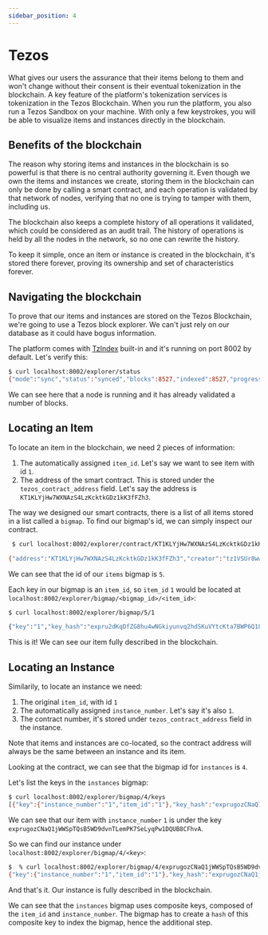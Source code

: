 ```yaml
---
sidebar_position: 4
---
```


# Tezos

What gives our users the assurance that their items belong to them and won't change without their consent is their eventual tokenization in the blockchain.
A key feature of the platform's tokenization services is tokenization in the Tezos Blockchain. When you run the platform, you also run a Tezos Sandbox on your machine.
With only a few keystrokes, you will be able to visualize items and instances directly in the blockchain.

## Benefits of the blockchain

The reason why storing items and instances in the blockchain is so powerful is that there is no central authority governing it. Even though we own the items and instances we create, storing them in the blockchain can only be done by calling a smart contract, and each operation is validated by that network of nodes, verifying that no one is trying to tamper with them, including us.

The blockchain also keeps a complete history of all operations it validated, which could be considered as an audit trail. The history of operations is held by all the nodes in the network, so no one can rewrite the history.

To keep it simple, once an item or instance is created in the blockchain, it's stored there forever, proving its ownership and set of characteristics forever.

## Navigating the blockchain

To prove that our items and instances are stored on the Tezos Blockchain, we're going to use a Tezos block explorer. We can't just rely on our database as it could have bogus information.

The platform comes with [TzIndex](https://github.com/blockwatch-cc/tzindex) built-in and it's running on port 8002 by default. Let's verify this:

```sh
$ curl localhost:8002/explorer/status
{"mode":"sync","status":"synced","blocks":8527,"indexed":8527,"progress":1}
```

We can see here that a node is running and it has already validated a number of blocks.

## Locating an Item

To locate an item in the blockchain, we need 2 pieces of information:

1. The automatically assigned `item_id`. Let's say we want to see item with id `1`.
1. The address of the smart contract. This is stored under the `tezos_contract_address` field. Let's say the address is `KT1KLYjHw7WXNAzS4LzKcktkGDz1kK3fFZh3`.

The way we designed our smart contracts, there is a list of all items stored in a list called a `bigmap`. To find our bigmap's id, we can simply inspect our contract.

```sh
 $ curl localhost:8002/explorer/contract/KT1KLYjHw7WXNAzS4LzKcktkGDz1kK3fFZh3

{"address":"KT1KLYjHw7WXNAzS4LzKcktkGDz1kK3fFZh3","creator":"tz1VSUr8wwNhLAzempoch5d6hLRiTh8Cjcjb","delegate":"","storage_size":2195,"storage_paid":2195,"first_seen":3,"last_seen":6819,"first_seen_time":"2021-10-17T14:35:25Z","last_seen_time":"2021-10-17T18:25:45Z","n_ops":2,"n_ops_failed":0,"bigmaps":{"instances":4,"items":5},"iface_hash":"4364d205","code_hash":"26383467","call_stats":{"add_item":1,"assign_item":1,"freeze_item":0,"transfer_instance":0,"update_instance":0,"update_item":0},"features":[],"interfaces":[]}
```

We can see that the id of our `items` bigmap is `5`.

Each key in our bigmap is an `item_id`, so `item_id` `1` would be located at `localhost:8002/explorer/bigmap/<bigmap_id>/<item_id>`:

```sh
$ curl localhost:8002/explorer/bigmap/5/1

{"key":"1","key_hash":"expru2dKqDfZG8hu4wNGkiyunvq2hdSKuVYtcKta7BWP6Q18oNxKjS","value":{"available_quantity":"9","data":{"level": "rare"},"frozen":true,"item_id":"1","name":"green family car","total_quantity":"10"}}
```

This is it! We can see our item fully described in the blockchain.

## Locating an Instance

Similarily, to locate an instance we need:

1. The original `item_id`, with id `1`
1. The automatically assigned `instance_number`. Let's say it's also `1`.
1. The contract number, it's stored under `tezos_contract_address` field in the instance.

Note that items and instances are co-located, so the contract address will always be the same between an instance and its item.

Looking at the contract, we can see that the bigmap id for `instances` is `4`.

Let's list the keys in the `instances` bigmap:

```sh
$ curl localhost:8002/explorer/bigmap/4/keys
[{"key":{"instance_number":"1","item_id":"1"},"key_hash":"exprugozCNaQ1jWWSpTQsB5WD9dvnTLemPK7SeLyqPw1DQUB8CFhvA"}]
```

We can see that our item with `instance_number` `1` is under the key `exprugozCNaQ1jWWSpTQsB5WD9dvnTLemPK7SeLyqPw1DQUB8CFhvA`.

So we can find our instance under `localhost:8002/explorer/bigmap/4/<key>`:

```sh
$  % curl localhost:8002/explorer/bigmap/4/exprugozCNaQ1jWWSpTQsB5WD9dvnTLemPK7SeLyqPw1DQUB8CFhvA
{"key":{"instance_number":"1","item_id":"1"},"key_hash":"exprugozCNaQ1jWWSpTQsB5WD9dvnTLemPK7SeLyqPw1DQUB8CFhvA","value":{"data":{},"user_id":"Mr 2"}}
```

And that's it. Our instance is fully described in the blockchain.

We can see that the `instances` bigmap uses composite keys, composed of the `item_id` and `instance_number`. The bigmap has to create a `hash` of this composite key to index the bigmap, hence the additional step.
